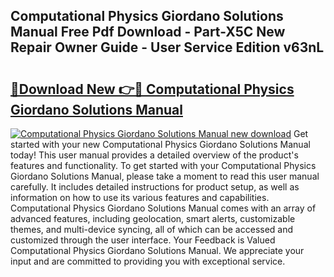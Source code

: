 ## Computational Physics Giordano Solutions Manual Free Pdf Download - Part-X5C New Repair Owner Guide - User Service Edition v63nL

# <h2><a href="http://bc46136.oget.top/?id=Computational+Physics+Giordano+Solutions+Manual">🔗Download New 👉🔴 Computational Physics Giordano Solutions Manual</a></h2>

[![Computational Physics Giordano Solutions Manual new download](https://i.imgur.com/5g1atiW.png)](http://bc46136.oget.top/?id=Computational+Physics+Giordano+Solutions+Manual)
Get started with your new Computational Physics Giordano Solutions Manual today! This user manual provides a detailed overview of the product's features and functionality. To get started with your Computational Physics Giordano Solutions Manual, please take a moment to read this user manual carefully. It includes detailed instructions for product setup, as well as information on how to use its various features and capabilities. Computational Physics Giordano Solutions Manual comes with an array of advanced features, including geolocation, smart alerts, customizable themes, and multi-device syncing, all of which can be accessed and customized through the user interface. Your Feedback is Valued Computational Physics Giordano Solutions Manual. We appreciate your input and are committed to providing you with exceptional service.
